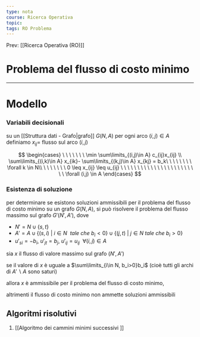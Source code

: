 ```yaml
---
type: nota
course: Ricerca Operativa
topic: 
tags: RO Problema 
---
```


Prev: [[Ricerca Operativa (RO)]]

# Problema del flusso di costo minimo
---


# Modello

### Variabili decisionali

su un [[Struttura dati - Grafo|grafo]]  $G(N,A)$ per ogni arco $(i,j) \in A$ definiamo $x_{ij}$= flusso sul arco $(i,j)$

$$
\begin{cases}
\ \ \ \ \ \ \ \min \sum\limits_{(i,j)\in A} c_{ij}x_{ij} \\
\sum\limits_{(i,k)\in A} x_{ik}- \sum\limits_{(k,j)\in A} x_{kj} = b_k\ \ \ \ \ \ \ \ \forall k \in N\\
\ \ \ \ \ \ \ 0 \leq x_{ij} \leq u_{ij} \ \ \ \ \ \ \ \ \ \ \ \ \ \ \ \ \ \ \ \ \ \ \ \ \forall (i,j) \in A
\end{cases}
$$

### Esistenza di soluzione

per determinare se esistono soluzioni ammissibili per il problema del flusso di costo minimo su un grafo $G(N,A)$, si può risolvere il problema del flusso massimo sul grafo $G'(N',A')$, dove

- $N'= N \cup\{s,t\}$
- $A'=A \cup \{(s,i)\ |\ i\in N \ \ tale \ che \ b_i <0 \} \cup \{(j,t) \ | \ j \in N \ tale \ che\ b_i>0\}$
- $u'_{si}=-b_i,\ u'_{jt}=b_j,\ u'_{ij} =u_{ij} \ \ \forall(i,j) \in A$

sia $x$ il flusso di valore massimo sul grafo $(N',A')$

se il valore di $x$ è uguale a $\sum\limits_{i\in N, b_i>0}b_i$ (cioè tutti gli archi di $A'\backslash A$ sono saturi)

allora $x$ è ammissibile per il problema del flusso di costo minimo,

altrimenti il flusso di costo minimo non ammette soluzioni ammissibili

## Algoritmi risolutivi

1. [[Algoritmo dei cammini minimi successivi ]]
